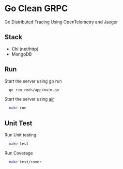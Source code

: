 
# Go Clean GRPC
Go Distributed Tracing Using OpenTelemetry and Jaeger
## Stack
- Chi (net/http)
- MongoDB
## Run
Start the server using go run
```bash
  go run cmds/app/main.go
```
Start the server using [air](https://github.com/cosmtrek/air)
```bash
  make run
```
## Unit Test
Run Unit testing
```bash
  make test
```
Run Coverage
```bash
  make test/cover
```